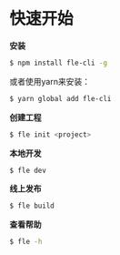 # 快速开始

**安装**

```bash
$ npm install fle-cli -g
```

或者使用yarn来安装：

```bash
$ yarn global add fle-cli
```

**创建工程**

```bash
$ fle init <project>
```

**本地开发**

```bash
$ fle dev
```

**线上发布**

```bash
$ fle build
```

**查看帮助**

```bash
$ fle -h
```
